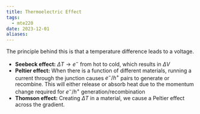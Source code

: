```yaml
---
title: Thermoelectric Effect
tags:
  - mte220
date: 2023-12-01
aliases:
---
```

The principle behind this is that a temperature difference leads to a voltage.

- **Seebeck effect:** $\Delta T \to e^{-}$ from hot to cold, which results in $\Delta V$
- **Peltier effect:** When there is a function of different materials, running a current through the junction causes $e^{-} / h^{+}$ pairs to generate or recombine. This will either release or absorb heat due to the momentum change required for $e^{-} / h^{+}$ generation/recombination
- **Thomson effect:** Creating $\Delta T$ in a material, we cause a Peltier effect across the gradient.
